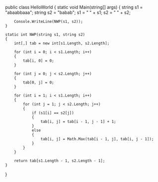 public class HelloWorld 
{
    static void Main(string[] args)
    {
        string s1 = "abaabbaaa";
        string s2 = "babab";
        s1 = " " + s1;
        s2 = " " + s2;

        Console.WriteLine(NWP(s1, s2));
    }

    static int NWP(string s1, string s2)
    {
        int[,] tab = new int[s1.Length, s2.Length];

        for (int i = 0; i < s1.Length; i++)
        {
            tab[i, 0] = 0;
        }
        
        for (int j = 0; j < s2.Length; j++)
        {
            tab[0, j] = 0;
        }

        for (int i = 1; i < s1.Length; i++)
        {
            for (int j = 1; j < s2.Length; j++)
            {
                if (s1[i] == s2[j])
                {
                    tab[i, j] = tab[i - 1, j - 1] + 1;
                }
                else
                {
                    tab[i, j] = Math.Max(tab[i - 1, j], tab[i, j - 1]);
                }
            }
        }

        return tab[s1.Length - 1, s2.Length - 1];
    }
}
